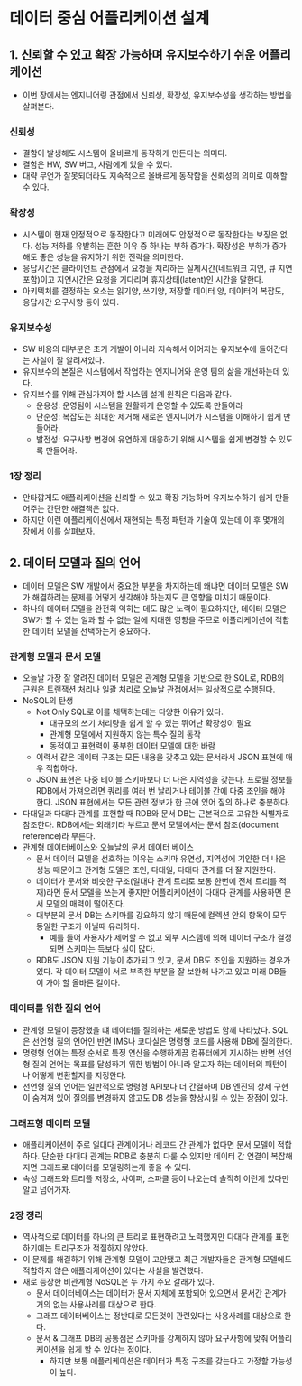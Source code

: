# 데이터 중심 어플리케이션 설계

## 1. 신뢰할 수 있고 확장 가능하며 유지보수하기 쉬운 어플리케이션

- 이번 장에서는 엔지니어링 관점에서 신뢰성, 확장성, 유지보수성을 생각하는 방법을 살펴본다.

### 신뢰성

- 결함이 발생해도 시스템이 올바르게 동작하게 만든다는 의미다.
- 결함은 HW, SW 버그, 사람에게 있을 수 있다.
- 대략 무언가 잘못되더라도 지속적으로 올바르게 동작함을 신뢰성의 의미로 이해할 수 있다.

### 확장성

- 시스템이 현재 안정적으로 동작한다고 미래에도 안정적으로 동작한다는 보장은 없다. 성능 저하를 유발하는
흔한 이유 중 하나는 부하 증가다. 확장성은 부하가 증가해도 좋은 성능을 유지하기 위한 전략을 의미한다.
- 응답시간은 클라이언트 관점에서 요청을 처리하는 실제시간(네트워크 지연, 큐 지연 포함)이고 지연시간은 요청을 기다리며 휴지상태(latent)인 시간을 말한다.
- 아키텍처를 결정하는 요소는 읽기양, 쓰기양, 저장할 데이터 양, 데이터의 복잡도, 응답시간 요구사항 등이 있다.

### 유지보수성

- SW 비용의 대부분은 초기 개발이 아니라 지속해서 이어지는 유지보수에 들어간다는 사실이 잘 알려져있다.
- 유지보수의 본질은 시스템에서 작업하는 엔지니어와 운영 팀의 삶을 개선하는데 있다.
- 유지보수를 위해 관심가져야 할 시스템 설계 원칙은 다음과 같다.
  - 운용성: 운영팀이 시스템을 원활하게 운영할 수 있도록 만들어라
  - 단순성: 복잡도는 최대한 제거해 새로운 엔지니어가 시스템을 이해하기 쉽게 만들어라.
  - 발전성: 요구사항 변경에 유연하게 대응하기 위해 시스템을 쉽게 변경할 수 있도록 만들어라.

### 1장 정리

- 안타깝게도 애플리케이션을 신뢰할 수 있고 확장 가능하며 유지보수하기 쉽게 만들어주는 간단한 해결책은 없다.
- 하지만 이런 애플리케이션에서 재현되는 특정 패턴과 기술이 있는데 이 후 몇개의 장에서 이를 살펴보자.

## 2. 데이터 모델과 질의 언어

- 데이터 모델은 SW 개발에서 중요한 부분을 차지하는데 왜냐면 데이터 모델은 SW가 해결하려는 문제를 어떻게 생각해야 하는지도 큰 영향을 미치기 때문이다.
- 하나의 데이터 모델을 완전히 익히는 데도 많은 노력이 필요하지만, 데이터 모델은 SW가 할 수 있는 일과 할 수 없는 일에 지대한 영향을 주므로 어플리케이션에 적합한 데이터 모델을 선택하는게 중요하다.

### 관계형 모델과 문서 모델

- 오늘날 가장 잘 알려진 데이터 모델은 관계형 모델을 기반으로 한 SQL로, RDB의 근원은 트랜잭션 처리나 일괄 처리로 오늘날 관점에서는 일상적으로 수행된다.
- NoSQL의 탄생
  - Not Only SQL로 이를 채택하는데는 다양한 이유가 있다.
    - 대규모의 쓰기 처리량을 쉽게 할 수 있는 뛰어난 확장성이 필요
    - 관계형 모델에서 지원하지 않는 특수 질의 동작
    - 동적이고 표현력이 풍부한 데이터 모델에 대한 바람
  - 이력서 같은 데이터 구조는 모든 내용을 갖추고 있는 문서라서 JSON 표현에 매우 적합하다.
  - JSON 표현은 다중 테이블 스키마보다 더 나은 지역성을 갖는다. 프로필 정보를 RDB에서 가져오려면 쿼리를 여러 번 날리거나 테이블 간에 다중 조인을 해야 한다. JSON 표현에서는 모든 관련 정보가 한 곳에 있어 질의 하나로 충분하다.
- 다대일과 다대다 관계를 표현할 때 RDB와 문서 DB는 근본적으로 고유한 식별자로 참조한다. RDB에서는 외래키라 부르고 문서 모델에서는 문서 참조(document reference)라 부른다.
- 관계형 데이터베이스와 오늘날의 문서 데이터 베이스
  - 문서 데이터 모델을 선호하는 이유는 스키마 유연성, 지역성에 기인한 더 나은 성능 때문이고 관계형 모델은 조인, 다대일, 다대다 관계를 더 잘 지원한다.
  - 데이터가 문서와 비슷한 구조(일대다 관계 트리로 보통 한번에 전체 트리를 적재)라면 문서 모델을 쓰는게 좋지만 어플리케이션이 다대다 관계를 사용하면 문서 모델의 매력이 떨어진다.
  - 대부분의 문서 DB는 스키마를 강요하지 않기 때문에 컬렉션 안의 항목이 모두 동일한 구조가 아닐때 유리하다.
    - 예를 들어 사용자가 제어할 수 없고 외부 시스템에 의해 데이터 구조가 결정되면 스키마는 득보다 실이 많다.
  - RDB도 JSON 지원 기능이 추가되고 있고, 문서 DB도 조인을 지원하는 경우가 있다. 각 데이터 모델이 서로 부족한 부분을 잘 보완해 나가고 있고 미래 DB들이 가야 할 올바른 길이다.

### 데이터를 위한 질의 언어

- 관계형 모델이 등장했을 떄 데이터를 질의하는 새로운 방법도 함께 나타났다. SQL은 선언형 질의 언어인 반면 IMS나 코다실은 명령형 코드를 사용해 DB에 질의한다.
- 명령형 언어는 특정 순서로 특정 연산을 수행하게끔 컴퓨터에게 지시하는 반면 선언형 질의 언어는 목표를 달성하기 위한 방법이 아니라 알고자 하는 데이터의 패턴이나 어떻게 변환할지를 지정한다.
- 선언형 질의 언어는 일반적으로 명령형 API보다 더 간결하며 DB 엔진의 상세 구현이 숨겨져 있어 질의를 변경하지 않고도 DB 성능을 향상시킬 수 있는 장점이 있다.


### 그래프형 데이터 모델

- 애플리케이션이 주로 일대다 관계이거나 레코드 간 관계가 없다면 문서 모델이 적합하다. 단순한 다대다 관계는 RDB로 충분히 다룰 수 있지만 데이터 간 연결이 복잡해지면 그래프로 데이터를 모델링하는게 좋을 수 있다.
- 속성 그래프와 트리플 저장소, 사이퍼, 스파클 등이 나오는데 솔직히 이런게 있다만 알고 넘어가자.

### 2장 정리

- 역사적으로 데이터를 하나의 큰 트리로 표현하려고 노력했지만 다대다 관계를 표현하기에는 트리구조가 적절하지 않았다.
- 이 문제를 해결하기 위해 관계형 모델이 고안됐고 최근 개발자들은 관계형 모델에도 적합하지 않은 애플리케이션이 있다는 사실을 발견했다.
- 새로 등장한 비관계형 NoSQL은 두 가지 주요 갈래가 있다.
  - 문서 데이터베이스는 데이터가 문서 자체에 포함되어 있으면서 문서간 관계가 거의 없는 사용사례를 대상으로 한다.
  - 그래프 데이터베이스는 정반대로 모든것이 관련있다는 사용사례를 대상으로 한다.
  - 문서 & 그래프 DB의 공통점은 스키마를 강제하지 않아 요구사항에 맞춰 어플리케이션을 쉽게 할 수 있다는 점이다.
    - 하지만 보통 애플리케이션은 데이터가 특정 구조를 갖는다고 가정할 가능성이 높다.

